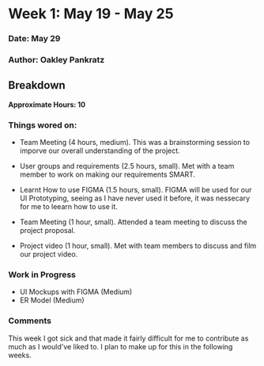 # Week 1: May 19 - May 25

### Date: May 29
### Author: Oakley Pankratz


## Breakdown

**Approximate Hours: 10**

### Things wored on: ###

- Team Meeting (4 hours, medium). This was a brainstorming session to imporve our overall understanding of the project.

- User groups and requirements (2.5 hours, small). Met with a team member to work on making our requirements SMART.

 - Learnt How to use FIGMA (1.5 hours, small). FIGMA will be used for our UI Prototyping, seeing as I have never used it before, it was nessecary for me to leearn how to use it.

 - Team Meeting (1 hour, small). Attended a team meeting to discuss the project proposal.

 - Project video (1 hour, small). Met with team members to discuss and film our project video.

 ### Work in Progress ###

 - UI Mockups with FIGMA (Medium)
 - ER Model (Medium)

### Comments ###

This week I got sick and that made it fairly difficult for me to contribute as much as I would've liked to. I plan to make up for this in the following weeks. 



